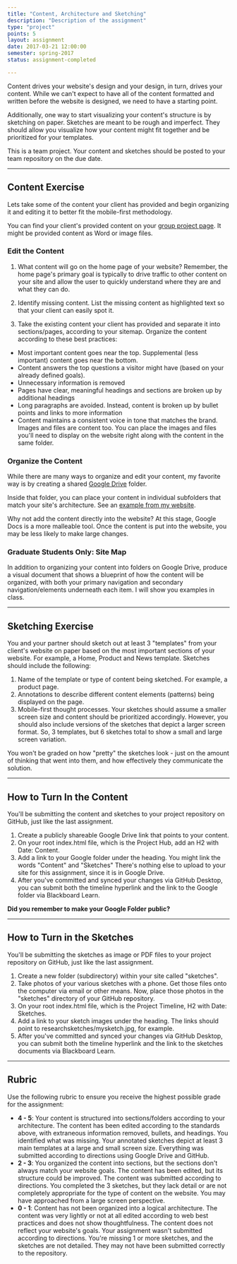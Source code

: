 ```yaml
---
title: "Content, Architecture and Sketching"
description: "Description of the assignment"
type: "project"
points: 5
layout: assignment
date: 2017-03-21 12:00:00
semester: spring-2017
status: assignment-completed

---
```


Content drives your website's design and your design, in turn, drives your content.  While we can't expect to have all of the content formatted and written before the website is designed, we need to have a starting point.

Additionally, one way to start visualizing your content's structure is by sketching on paper.  Sketches are meant to be rough and imperfect.  They should allow you visualize how your content might fit together and be prioritized for your templates.

This is a team project.  Your content and sketches should be posted to your team repository on the due date.

---

## Content Exercise

Lets take some of the content your client has provided and begin organizing it and editing it to better fit the mobile-first methodology.

You can find your client's provided content on your [group project page](/class/groups). It might be provided content as Word or image files.

### Edit the Content

1.  What content will go on the home page of your website?  Remember, the home page's primary goal is typically to drive traffic to other content on your site and allow the user to quickly understand where they are and what they can do.

2.  Identify missing content.  List the missing content as highlighted text so that your client can easily spot it.

3.  Take the existing content your client has provided and separate it into sections/pages, according to your sitemap.  Organize the content according to these best practices:

* Most important content goes near the top.  Supplemental (less important) content goes near the bottom.
* Content answers the top questions a visitor might have (based on your already defined goals).  
* Unnecessary information is removed
* Pages have clear, meaningful headings and sections are broken up by additional headings
* Long paragraphs are avoided.  Instead, content is broken up by bullet points and links to more information
* Content maintains a consistent voice in tone that matches the brand.
Images and files are content too.  You can place the images and files you'll need to display on the website right along with the content in the same folder.


### Organize the Content

While there are many ways to organize and edit your content, my favorite way is by creating a shared [Google Drive](http://drive.google.com) folder.  

Inside that folder, you can place your content in individual subfolders that match your site's architecture. See an [example from my website](https://drive.google.com/drive/u/0/folders/0ByszO_oMfCZuQU1hN2xnYm9PeEk).

Why not add the content directly into the website?  At this stage, Google Docs is a more malleable tool.  Once the content is put into the website, you may be less likely to make large changes.

### Graduate Students Only: Site Map

In addition to organizing your content into folders on Google Drive, produce a visual document that shows a blueprint of how the content will be organized, with both your primary navigation and secondary navigation/elements underneath each item.  I will show you examples in class.

---

## Sketching Exercise

You and your partner should sketch out at least 3 "templates" from your client's website on paper based on the most important sections of your website.  For example, a Home, Product and News template. Sketches should include the following:

1.  Name of the template or type of content being sketched.  For example, a product page.
2.  Annotations to describe different content elements (patterns) being displayed on the page.
3.  Mobile-first thought processes.  Your sketches should assume a smaller screen size and content should be prioritized accordingly.  However, you should also include versions of the sketches that depict a larger screen format.  So, 3 templates, but 6 sketches total to show a small and large screen variation.

You won't be graded on how "pretty" the sketches look - just on the amount of thinking that went into them, and how effectively they communicate the solution.

---

## How to Turn In the Content

You'll be submitting the content and sketches to your project repository on GitHub, just like the last assignment.  

1.  Create a publicly shareable Google Drive link that points to your content.
2.  On your root index.html file, which is the Project Hub, add an H2 with Date: Content.
3.  Add a link to your Google folder under the heading.  You might link the words "Content" and "Sketches"  There's nothing else to upload to your site for this assignment, since it is in Google Drive.
4.  After you've committed and synced your changes via GitHub Desktop, you can submit both the timeline hyperlink and the link to the Google folder via Blackboard Learn.

**Did you remember to make your Google Folder public?**

---

## How to Turn in the Sketches
You'll be submitting the sketches as image or PDF files to your project repository on GitHub, just like the last assignment.  

1.  Create a new folder (subdirectory) within your site called "sketches".
2.  Take photos of your various sketches with a phone.  Get those files onto the computer via email or other means.  Now, place those photos in the "sketches" directory of your GitHub repository.
3.  On your root index.html file, which is the Project Timeline, H2 with Date: Sketches.
6.  Add a link to your sketch images under the heading.  The links should point to researchsketches/mysketch.jpg, for example.
7.  After you've committed and synced your changes via GitHub Desktop, you can submit both the timeline hyperlink and the link to the sketches documents via Blackboard Learn.

---

## Rubric

Use the following rubric to ensure you receive the highest possible grade for the assignment:

* **4 - 5**: Your content is structured into sections/folders according to your architecture.  The content has been edited according to the standards above, with extraneous information removed, bullets, and headings.  You identified what was missing.  Your annotated sketches depict at least 3 main templates at a large and small screen size.  Everything was submitted according to directions using Google Drive and GitHub.
* **2 - 3**: You organized the content into sections, but the sections don't always match your website goals.  The content has been edited, but its structure could be improved. The content was submitted according to directions.  You completed the 3 sketches, but they lack detail or are not completely appropriate for the type of content on the website.  You may have approached from a large screen perspective.  
* **0 - 1**: Content has not been organized into a logical architecture.  The content was very lightly or not at all edited according to web best practices and does not show thoughtfulness.  The content does not reflect your website's goals.  Your assignment wasn't submitted according to directions.  You're missing 1 or more sketches, and the sketches are not detailed.  They may not have been submitted correctly to the repository.
